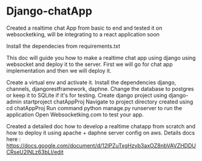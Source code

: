 # Django-chatApp
Created a realtime chat App from basic to end and tested it on websocketking, will be integrating to a react application soon

Install the dependecies from requirements.txt

This doc will guide you how to make a realtime chat app using django using websocket and deploy it to the server. First we will go for chat app implementation and then we will deploy it.

Create a virtual env and activate it.
Install the dependencies django, channels, djangorestframework, daphne.
Change the database to postgres or keep it to SQLite if it's for testing.
Create django project using django-admin startproject chatAppProj
Navigate to project directory created using cd chatAppProj
Run command python manage.py runserver to run the application
Open Websocketking.com to test your app.


Created a detailed doc how to develop a realtime chatapp from scratch and how to deploy it using apache + daphne server config on aws.
Details docs here : https://docs.google.com/document/d/12IPZuTxgHzyb3axOZ8nbVAVZHDDUCRseU2lNLz63bLI/edit
